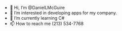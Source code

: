 - 👋 Hi, I’m @DanielLMcGuire
- 👀 I’m interested in developing apps for my company.
- 🌱 I’m currently learning C#
- 📫 How to reach me (213) 534-7768

<!---
DanielLMcGuire/DanielLMcGuire is a ✨ special ✨ repository because its `README.md` (this file) appears on your GitHub profile.
You can click the Preview link to take a look at your changes.
--->
